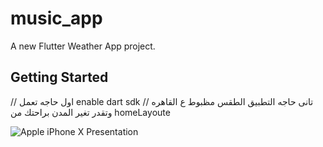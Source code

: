 # music_app
A new Flutter Weather App project.
## Getting Started
// اول حاجه تعمل enable dart sdk 
 //  تانى حاجه التطبيق الطقس مظبوط ع القاهره وتقدر تغير المدن براحتك من homeLayoute

![Apple iPhone X Presentation](https://user-images.githubusercontent.com/83677577/148967588-b0c7d919-e4b5-4c55-ada4-ecf4b99d6677.png)
